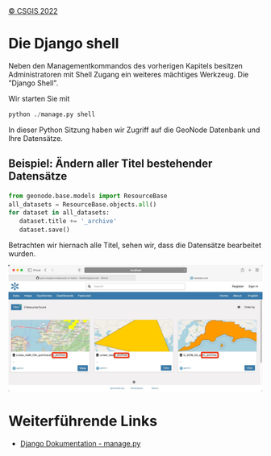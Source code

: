 <!-- the Menu -->
<link rel="stylesheet" media="all" href="../styles.css" />
<div id="logo"><a href="https://csgis.de">© CSGIS 2022</a></div>
<div id="menu"></div>
<div id="jumpMenu"></div>
<script src="../menu.js"></script>
<script src="../jumpmenu.js"></script>
<!-- the Menu -->


# Die Django shell

Neben den Managementkommandos des vorherigen Kapitels besitzen Administratoren mit Shell Zugang ein weiteres mächtiges Werkzeug. 
Die "Django Shell".

Wir starten Sie mit

```python
python ./manage.py shell
```

In dieser Python Sitzung haben wir Zugriff auf die GeoNode Datenbank und Ihre Datensätze.

## Beispiel: Ändern aller Titel bestehender Datensätze

```python
from geonode.base.models import ResourceBase
all_datasets = ResourceBase.objects.all()
for dataset in all_datasets:
   dataset.title += '_archive'
   dataset.save()
```

Betrachten wir hiernach alle Titel, sehen wir, dass die Datensätze bearbeitet wurden.


![Bearbeitete Titel](images/added_titles.jpeg)

# Weiterführende Links

- [Django Dokumentation - manage.py](https://docs.djangoproject.com/en/4.0/ref/django-admin/)